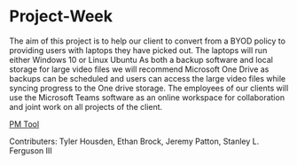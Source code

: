 # Project-Week
The aim of this project is to help our client to convert from a BYOD policy to providing users with laptops they have picked out. The laptops will run either Windows 10 or Linux Ubuntu As both a backup software and local storage for large video files we will recommend Microsoft One Drive as backups can be scheduled and users can access the large video files while syncing progress to the One drive storage. The employees of our clients will use the Microsoft Teams software as an online workspace for collaboration and joint work on all projects of the client.

[PM Tool](https://trello.com/invite/b/zYF4m6Gi/ATTIb09fee56b7e4efa70367f91e79fa940c64087C35/jets-its)

Contributers:
Tyler Housden,
Ethan Brock,
Jeremy Patton,
Stanley L. Ferguson III

